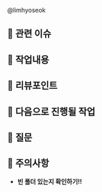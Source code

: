 @limhyoseok


## 🍏 관련 이슈
<!-- 해당 PR과 관련된 이슈를 링크해주세요. -->

## 🍏 작업내용
<!-- 작업 내용과 이미지를 첨부해주세요. -->

## 🍏 리뷰포인트
<!-- 리뷰가 필요한 포인트와 해당 되는 커밋을 링크로 걸어주세요. -->

## 🍏 다음으로 진행될 작업
<!-- - [ ] 다음으로 할 일을 적어주세요. -->

## 🍏 질문
<!-- PR 과정에서 생긴 질문을 적어주세요. -->

## 🍏 주의사항
- **빈 폴더 있는지 확인하기!!**
